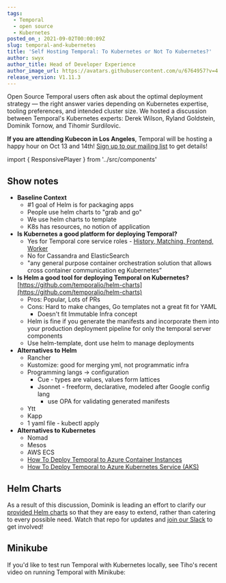 ```yaml
---
tags:
  - Temporal
  - open source
  - Kubernetes
posted_on_: 2021-09-02T00:00:09Z
slug: temporal-and-kubernetes
title: 'Self Hosting Temporal: To Kubernetes or Not To Kubernetes?'
author: swyx
author_title: Head of Developer Experience
author_image_url: https://avatars.githubusercontent.com/u/6764957?v=4
release_version: V1.11.3
---
```



<!--truncate-->

Open Source Temporal users often ask about the optimal deployment strategy — the right answer varies depending on Kubernetes expertise, tooling preferences, and intended cluster size. We hosted a discussion between Temporal's Kubernetes experts: Derek Wilson, Ryland Goldstein, Dominik Tornow, and Tihomir Surdilovic.

**If you are attending Kubecon in Los Angeles**, Temporal will be hosting a happy hour on Oct 13 and 14th! [Sign up to our mailing list](https://temporal.io/subscribe) to get details!

import { ResponsivePlayer } from '../src/components'

<ResponsivePlayer url='https://www.youtube.com/watch?v=11I87HKS_NM' />

## Show notes

- **Baseline Context**
    - #1 goal of Helm is for packaging apps
    - People use helm charts to "grab and go"
    - We use helm charts to template
    - K8s has resources, no notion of application
- **Is Kubernetes a good platform for deploying Temporal?**
    - Yes for Temporal core service roles - [History, Matching, Frontend, Worker](/concepts/what-is-a-temporal-cluster)
    - No for Cassandra and ElasticSearch
    - "any general purpose container orchestration solution that allows cross container communication eg Kubernetes”
- **Is Helm a good tool for deploying Temporal on Kubernetes?** [https://github.com/temporalio/helm-charts](https://github.com/temporalio/helm-charts)
    - Pros: Popular, Lots of PRs
    - Cons: Hard to make changes, Go templates not a great fit for YAML
        - Doesn't fit Immutable Infra concept
    - Helm is fine if you generate the manifests and incorporate them into your production deployment pipeline for only the temporal server components
    - Use helm-template, dont use helm to manage deployments
- **Alternatives to Helm**
    - Rancher
    - Kustomize: good for merging yml, not programmatic infra
    - Programming langs → configuration
        - Cue - types are values, values form lattices
        - Jsonnet - freeform, declarative, modeled after Google config lang
            - use OPA for validating generated manifests
    - Ytt
    - Kapp
    - 1 yaml file - kubectl apply
- **Alternatives to Kubernetes**
    - Nomad
    - Mesos
    - AWS ECS
    - [How To Deploy Temporal to Azure Container Instances](https://mikhail.io/2020/10/how-to-deploy-temporal-to-azure-container-instances/)
    - [How To Deploy Temporal to Azure Kubernetes Service (AKS)](https://mikhail.io/2020/11/how-to-deploy-temporal-to-azure-kubernetes-aks/)

## Helm Charts

As a result of this discussion, Dominik is leading an effort to clarify our [provided Helm charts](https://github.com/temporalio/helm-charts) so that they are easy to extend, rather than catering to every possible need. Watch that repo for updates and [join our Slack](https://temporal.io/slack) to get involved!

## Minikube

If you'd like to test run Temporal with Kubernetes locally, see Tiho's recent video on running Temporal with Minikube:


<ResponsivePlayer url='https://youtu.be/f6N3ZcWHygU' />

